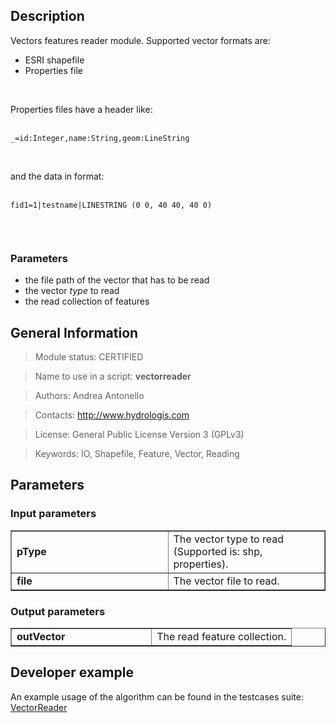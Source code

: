 <h2>Description</h2>

Vectors features reader module. Supported vector formats are:
<ul>
<li>ESRI shapefile</li>
<li>Properties file</li>
</ul>
<br>
<p>Properties files have a header like:<br>
<br>
<pre><code>_=id:Integer,name:String,geom:LineString<br>
</code></pre>
<br>
and the data in format:<br>
<br>
<pre><code>fid1=1|testname|LINESTRING (0 0, 40 40, 40 0)<br>
</code></pre>
<br>
<h3>Parameters</h3>
<ul>
<li>the file path of the vector that has to be read</li>
<li>the vector <i>type</i> to read</li>
<li>the read collection of features</li>
</ul>


<h2>General Information</h2>

<blockquote>Module status: CERTIFIED</blockquote>

<blockquote>Name to use in a script: <b>vectorreader</b></blockquote>

<blockquote>Authors: Andrea Antonello</blockquote>

<blockquote>Contacts: <a href='http://www.hydrologis.com'>http://www.hydrologis.com</a></blockquote>

<blockquote>License: General Public License Version 3 (GPLv3)</blockquote>

<blockquote>Keywords: IO, Shapefile, Feature, Vector, Reading</blockquote>


<h2>Parameters</h2>

<h3>Input parameters</h3>
<table cellpadding='10' width='70%' border='1'>
<tr>
<td width='50%'> <b>pType</b> </td><td width='50%'> The vector type to read (Supported is: shp, properties). </td>
</tr>
<tr>
<td width='50%'> <b>file</b> </td><td width='50%'> The vector file to read. </td>
</tr>
</table>

<h3>Output parameters</h3>
<table cellpadding='10' width='70%' border='1'>
<tr>
<td width='50%'> <b>outVector</b> </td><td width='50%'> The read feature collection. </td>
</tr>
</table>

<h2>Developer example</h2>

An example usage of the algorithm can be found in the testcases suite:<br>
<a href='http://code.google.com/p/jgrasstools/source/browse/jgrassgears/src/test/java/org/jgrasstools/gears/modules/TestVectorReader.java'>VectorReader</a>